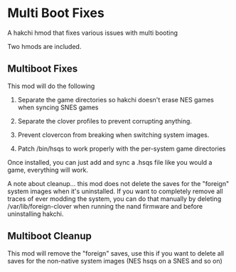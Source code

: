 # Multi Boot Fixes
A hakchi hmod that fixes various issues with multi booting

Two hmods are included.

Multiboot Fixes
---

This mod will do the following

1. Separate the game directories so hakchi doesn't erase NES games when syncing SNES games

2. Separate the clover profiles to prevent corrupting anything.

3. Prevent clovercon from breaking when switching system images.

4. Patch /bin/hsqs to work properly with the per-system game directories

Once installed, you can just add and sync a .hsqs file like you would a game, everything will work.

A note about cleanup... this mod does not delete the saves for the "foreign" system images when it's uninstalled.  If you want to completely remove all traces of ever modding the system, you can do that manually by deleting /var/lib/foreign-clover when running the nand firmware and before uninstalling hakchi.

Multiboot Cleanup
---

This mod will remove the "foreign" saves, use this if you want to delete all saves for the non-native system images (NES hsqs on a SNES and so on)
